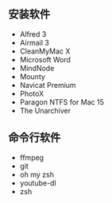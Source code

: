 
## 安装软件
- Alfred 3
- Airmail 3
- CleanMyMac X
- Microsoft Word
- MindNode
- Mounty
- Navicat Premium
- PhotoX
- Paragon NTFS for Mac 15
- The Unarchiver

## 命令行软件
- ffmpeg
- git
- oh my zsh
- youtube-dl
- zsh
